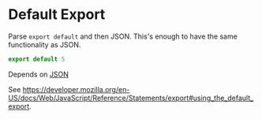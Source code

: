 # Default Export

Parse `export default` and then JSON. This's enough to have the same functionality as JSON.

```js
export default 5
```

Depends on [JSON](./1110-json.md)

See https://developer.mozilla.org/en-US/docs/Web/JavaScript/Reference/Statements/export#using_the_default_export.
